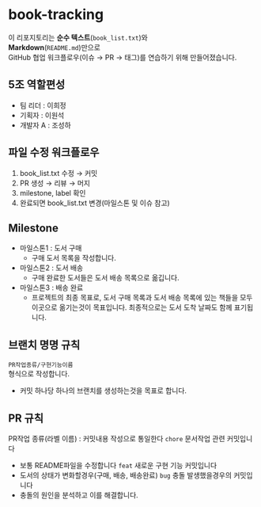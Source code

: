 # book-tracking
이 리포지토리는 **순수 텍스트**(`book_list.txt`)와  
**Markdown**(`README.md`)만으로  
GitHub 협업 워크플로우(이슈 → PR → 태그)를 연습하기 위해 만들어졌습니다.

## 5조 역할편성
- 팀 리더 : 이희정
- 기획자 : 이원석
- 개발자 A : 조성하
  
## 파일 수정 워크플로우
1. book_list.txt 수정 → 커밋  
2. PR 생성 → 리뷰 → 머지  
3. milestone, label 확인  
4. 완료되면 book_list.txt 변경(마일스톤 및 이슈 참고)

## Milestone
- 마일스톤1 : 도서 구매
    - 구매 도서 목록을 작성합니다.
- 마일스톤2 : 도서 배송
    - 구매 완료한 도서들은 도서 배송 목록으로 옮깁니다.
- 마일스톤3 : 배송 완료
    - 프로젝트의 최종 목표로, 
    도서 구매 목록과 도서 배송 목록에 있는 책들을 모두 이곳으로 옮기는것이 목표입니다.
    최종적으로는 도서 도착 날짜도 함께 표기됩니다.

## 브랜치 명명 규칙
``PR작업종류/구현기능이름`` <br>
형식으로 작성합니다.
- 커밋 하나당 하나의 브랜치를 생성하는것을 목표로 합니다.

## PR 규칙
PR작업 종류(라벨 이름) : 커밋내용 작성으로 통일한다
``chore`` 문서작업 관련 커밋입니다 <br>
- 보통 README파일을 수정합니다
``feat`` 새로운 구현 기능 커밋입니다 <br>
- 도서의 상태가 변화할경우(구매, 배송, 배송완료)
``bug`` 충돌 발생했을경우의 커밋입니다 <br>
- 충돌의 원인을 분석하고 이를 해결합니다.
